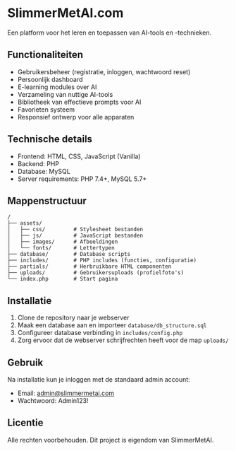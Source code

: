 # SlimmerMetAI.com

Een platform voor het leren en toepassen van AI-tools en -technieken.

## Functionaliteiten

- Gebruikersbeheer (registratie, inloggen, wachtwoord reset)
- Persoonlijk dashboard
- E-learning modules over AI
- Verzameling van nuttige AI-tools
- Bibliotheek van effectieve prompts voor AI
- Favorieten systeem
- Responsief ontwerp voor alle apparaten

## Technische details

- Frontend: HTML, CSS, JavaScript (Vanilla)
- Backend: PHP
- Database: MySQL
- Server requirements: PHP 7.4+, MySQL 5.7+

## Mappenstructuur

```
/
├── assets/
│   ├── css/         # Stylesheet bestanden
│   ├── js/          # JavaScript bestanden
│   ├── images/      # Afbeeldingen
│   └── fonts/       # Lettertypen
├── database/        # Database scripts
├── includes/        # PHP includes (functies, configuratie)
├── partials/        # Herbruikbare HTML componenten
├── uploads/         # Gebruikersuploads (profielfoto's)
└── index.php        # Start pagina
```

## Installatie

1. Clone de repository naar je webserver
2. Maak een database aan en importeer `database/db_structure.sql`
3. Configureer database verbinding in `includes/config.php`
4. Zorg ervoor dat de webserver schrijfrechten heeft voor de map `uploads/`

## Gebruik

Na installatie kun je inloggen met de standaard admin account:
- Email: admin@slimmermetai.com
- Wachtwoord: Admin123!

## Licentie

Alle rechten voorbehouden. Dit project is eigendom van SlimmerMetAI. 